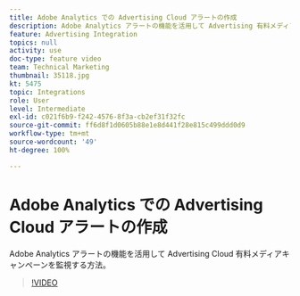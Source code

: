 ```yaml
---
title: Adobe Analytics での Advertising Cloud アラートの作成
description: Adobe Analytics アラートの機能を活用して Advertising 有料メディアキャンペーンを監視する方法。
feature: Advertising Integration
topics: null
activity: use
doc-type: feature video
team: Technical Marketing
thumbnail: 35118.jpg
kt: 5475
topic: Integrations
role: User
level: Intermediate
exl-id: c021f6b9-f242-4576-8f3a-cb2ef31f32fc
source-git-commit: ff6d8f1d0605b88e1e8d441f28e815c499ddd0d9
workflow-type: tm+mt
source-wordcount: '49'
ht-degree: 100%

---
```


# Adobe Analytics での Advertising Cloud アラートの作成

Adobe Analytics アラートの機能を活用して Advertising Cloud 有料メディアキャンペーンを監視する方法。

>[!VIDEO](https://video.tv.adobe.com/v/35118/?quality=12&learn=on)
